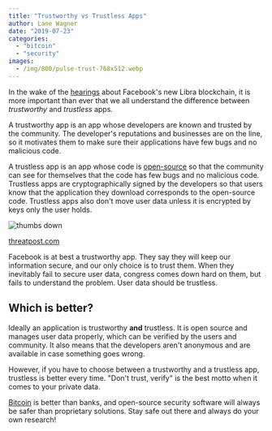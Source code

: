 ```yaml
---
title: "Trustworthy vs Trustless Apps"
author: Lane Wagner
date: "2019-07-23"
categories: 
  - "bitcoin"
  - "security"
images:
  - /img/800/pulse-trust-768x512.webp
---
```


In the wake of the [hearings](https://www.youtube.com/watch?v=h4aPp3wGufY) about Facebook's new Libra blockchain, it is more important than ever that we all understand the difference between _trustworthy_ and _trustless_ apps.

A trustworthy app is an app whose developers are known and trusted by the community. The developer's reputations and businesses are on the line, so it motivates them to make sure their applications have few bugs and no malicious code.

A trustless app is an app whose code is [open-source](/cryptography/is-open-source-cryptography-really-secure/?utm_source=rss&utm_medium=rss&utm_campaign=is-open-source-cryptography-really-secure) so that the community can see for themselves that the code has few bugs and no malicious code. Trustless apps are cryptographically signed by the developers so that users know that the application they download corresponds to the open-source code. Trustless apps also don't move user data unless it is encrypted by keys only the user holds.

![thumbs down](/img/800/Facebook_Thumb_Down-e1525184112308.jpg)

[threatpost.com](https://threatpost.com/experts-call-facebooks-latest-controversy-a-social-media-breach-of-trust/130572/)

Facebook is at best a trustworthy app. They say they will keep our information secure, and our only choice is to trust them. When they inevitably fail to secure user data, congress comes down hard on them, but fails to understand the problem. User data should be trustless.

## Which is better?

Ideally an application is trustworthy **and** trustless. It is open source and manages user data properly, which can be verified by the users and community. It also means that the developers aren't anonymous and are available in case something goes wrong.

However, if you have to choose between a trustworthy and a trustless app, trustless is better every time. "Don't trust, verify" is the best motto when it comes to your private data.

[Bitcoin](https://bitcoin.org) is better than banks, and open-source security software will always be safer than proprietary solutions. Stay safe out there and always do your own research!
